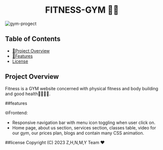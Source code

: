 
<h1 align="center">
FITNESS-GYM 🌱🍃
</h1>

![gym-progect](https://github.com/khaled-nagah11/FITNESS-GYM/assets/141439674/aeea8ef0-33bd-4da4-a45d-59b8d6fe7880)



## Table of Contents

- [🔹Project Overview](#project-overview)
- [🔹Features](#features)
- [License](#license)

## Project Overview

Fitness is a GYM website concerned with physical fitness and body building and good health💪💪🤸‍♀️.

##features

🌐Frontend:
  - Responsive navigation bar with menu icon toggling when user click on.
  - Home page, about us section, services section, classes table, video for our
     gym, our prices plan, blogs and contain many CSS animation.

##license
Copyright (C) 2023 Z,H,N,M,Y Team ❤️

